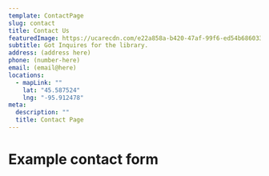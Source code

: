 ```yaml
---
template: ContactPage
slug: contact
title: Contact Us
featuredImage: https://ucarecdn.com/e22a858a-b420-47af-99f6-ed54b6860333/
subtitle: Got Inquires for the library.
address: (address here)
phone: (number-here)
email: (email@here)
locations:
  - mapLink: ""	
    lat: "45.587524"	
    lng: "-95.912478"
meta:
  description: ""
  title: Contact Page
---
```

# Example contact form